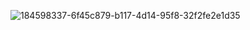 ![184598337-6f45c879-b117-4d14-95f8-32f2fe2e1d35](https://user-images.githubusercontent.com/111113016/186647143-3a8197fe-621e-4b4c-8021-4cf8c73f12c7.png)
